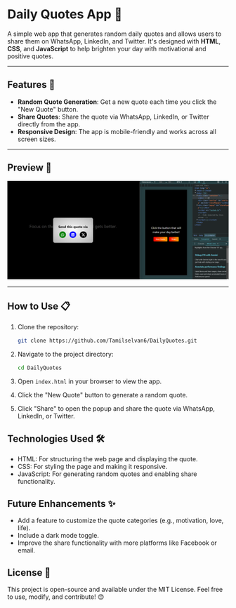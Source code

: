 # Daily Quotes App 📜  

A simple web app that generates random daily quotes and allows users to share them on WhatsApp, LinkedIn, and Twitter. It's designed with **HTML**, **CSS**, and **JavaScript** to help brighten your day with motivational and positive quotes.

---

## Features 🚀  

- **Random Quote Generation**: Get a new quote each time you click the "New Quote" button.
- **Share Quotes**: Share the quote via WhatsApp, LinkedIn, or Twitter directly from the app.
- **Responsive Design**: The app is mobile-friendly and works across all screen sizes.

---

## Preview 👀  

![Daily Quotes App Screenshot](screenshot.png)

---

## How to Use 📋  

1. Clone the repository:  
   ```bash
   git clone https://github.com/Tamilselvan6/DailyQuotes.git
   ```
2. Navigate to the project directory:
   ```bash
   cd DailyQuotes
   ```
3. Open ```index.html``` in your browser to view the app.

4. Click the "New Quote" button to generate a random quote.

5. Click "Share" to open the popup and share the quote via WhatsApp, LinkedIn, or Twitter.

## Technologies Used 🛠️
- HTML: For structuring the web page and displaying the quote.
- CSS: For styling the page and making it responsive.
- JavaScript: For generating random quotes and enabling share functionality.

## Future Enhancements ✨
- Add a feature to customize the quote categories (e.g., motivation, love, life).
- Include a dark mode toggle.
- Improve the share functionality with more platforms like Facebook or email.

## License 📜
This project is open-source and available under the MIT License. Feel free to use, modify, and contribute! 😊

